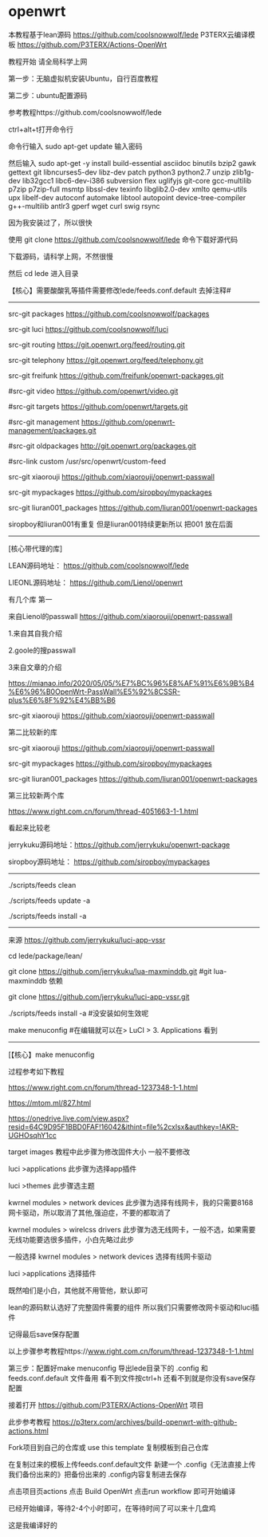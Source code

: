 # openwrt

本教程基于lean源码  https://github.com/coolsnowwolf/lede
P3TERX云编译模板   https://github.com/P3TERX/Actions-OpenWrt



教程开始  请全局科学上网


第一步：无脑虚拟机安装Ubuntu，自行百度教程

第二步：ubuntu配置源码

参考教程https://github.com/coolsnowwolf/lede    


ctrl+alt+t打开命令行


命令行输入
sudo apt-get update 
输入密码

然后输入
sudo apt-get -y install build-essential asciidoc binutils bzip2 gawk gettext git libncurses5-dev libz-dev patch python3 python2.7 unzip zlib1g-dev lib32gcc1 libc6-dev-i386 subversion flex uglifyjs git-core gcc-multilib p7zip p7zip-full msmtp libssl-dev texinfo libglib2.0-dev xmlto qemu-utils upx libelf-dev autoconf automake libtool autopoint device-tree-compiler g++-multilib antlr3 gperf wget curl swig rsync

因为我安装过了，所以很快

使用 git clone https://github.com/coolsnowwolf/lede 命令下载好源代码

下载源码，请科学上网，不然很慢



然后 cd lede 进入目录

【核心】需要酸酸乳等插件需要修改lede/feeds.conf.default
去掉注释#
****************************************************************
src-git packages https://github.com/coolsnowwolf/packages

src-git luci https://github.com/coolsnowwolf/luci

src-git routing https://git.openwrt.org/feed/routing.git

src-git telephony https://git.openwrt.org/feed/telephony.git

src-git freifunk https://github.com/freifunk/openwrt-packages.git

#src-git video https://github.com/openwrt/video.git

#src-git targets https://github.com/openwrt/targets.git

#src-git management https://github.com/openwrt-management/packages.git

#src-git oldpackages http://git.openwrt.org/packages.git

#src-link custom /usr/src/openwrt/custom-feed


src-git xiaorouji https://github.com/xiaorouji/openwrt-passwall

src-git mypackages https://github.com/siropboy/mypackages

src-git liuran001_packages https://github.com/liuran001/openwrt-packages

siropboy和liuran001有重复 但是liuran001持续更新所以 把001 放在后面

**************************************************************
[核心带代理的库]

LEAN源码地址：  https://github.com/coolsnowwolf/lede

LIEONL源码地址： https://github.com/Lienol/openwrt

有几个库
第一

来自Lienol的passwall
https://github.com/xiaorouji/openwrt-passwall

1.来自其自我介绍

2.goole的搜passwall


3来自文章的介绍

https://mianao.info/2020/05/05/%E7%BC%96%E8%AF%91%E6%9B%B4%E6%96%B0OpenWrt-PassWall%E5%92%8CSSR-plus%E6%8F%92%E4%BB%B6


src-git xiaorouji https://github.com/xiaorouji/openwrt-passwall

第二比较新的库

src-git xiaorouji https://github.com/xiaorouji/openwrt-passwall

src-git mypackages https://github.com/siropboy/mypackages

src-git liuran001_packages https://github.com/liuran001/openwrt-packages

第三比较新两个库

https://www.right.com.cn/forum/thread-4051663-1-1.html

看起来比较老

jerrykuku源码地址：https://github.com/jerrykuku/openwrt-package

siropboy源码地址： https://github.com/siropboy/mypackages

*********************************

./scripts/feeds clean

./scripts/feeds update -a

./scripts/feeds install -a

*********************************


来源
https://github.com/jerrykuku/luci-app-vssr

cd lede/package/lean/  

git clone https://github.com/jerrykuku/lua-maxminddb.git  #git lua-maxminddb 依赖

git clone https://github.com/jerrykuku/luci-app-vssr.git  

./scripts/feeds install -a #没安装如何生效呢 

make menuconfig  #在编辑就可以在> LuCI > 3. Applications 看到


****************************


[【核心】make menuconfig 

过程参考如下教程


https://www.right.com.cn/forum/thread-1237348-1-1.html


https://mtom.ml/827.html


https://onedrive.live.com/view.aspx?resid=64C9D95F1BBD0FAF!16042&ithint=file%2cxlsx&authkey=!AKR-UGHOsqhY1cc



target images 教程中此步骤为修改固件大小 一般不要修改

luci >applications  此步骤为选择app插件
  
luci >themes  此步骤选主题

kwrnel modules > network devices  此步骤为选择有线网卡，我的只需要8168网卡驱动，所以取消了其他,强迫症，不要的都取消了

kwrnel modules > wirelcss drivers  此步骤为选无线网卡，一般不选，如果需要无线功能要选很多插件，小白先略过此步


一般选择
kwrnel modules > network devices  选择有线网卡驱动

luci >applications 选择插件

既然咱们是小白，其他就不用管他，默认即可

lean的源码默认选好了完整固件需要的组件
所以我们只需要修改网卡驱动和luci插件

记得最后save保存配置

以上步骤参考教程https://www.right.com.cn/forum/thread-1237348-1-1.html



第三步：配置好make menuconfig 导出lede目录下的 .config 和feeds.conf.default 文件备用  看不到文件按ctrl+h  还看不到就是你没有save保存配置

接着打开 https://github.com/P3TERX/Actions-OpenWrt 项目

此步参考教程 https://p3terx.com/archives/build-openwrt-with-github-actions.html

Fork项目到自己的仓库或 use this template 复制模板到自己仓库

在复制过来的模板上传feeds.conf.default文件  新建一个 .config《无法直接上传我们备份出来的》把备份出来的 .config内容复制进去保存

点击项目页actions  点击 Build OpenWrt 点击run workflow 即可开始编译

已经开始编译，等待2-4个小时即可，在等待时间了可以来十几盘鸡

这是我编译好的
